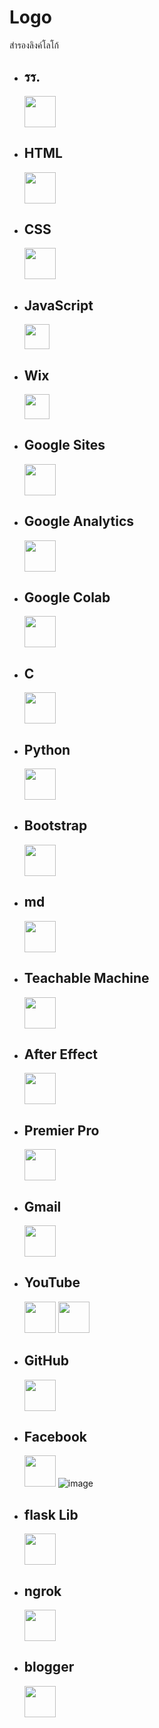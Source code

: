 # Logo <br>
สำรองลิงค์โลโก้


+ ## รร.
  [<img height=50px src="https://camo.githubusercontent.com/36052de59e4a53b2f2e8b357c25ce83f2beb34dd91e325202278d3ed61c64642/687474703a2f2f6e65772e726e6d2e61632e74682f77702d636f6e74656e742f75706c6f6164732f323031352f31322f726e6d2d6c6f676f2d2545302542382538322545302542382541442545302542382539412545302542382538322545302542382542322545302542382541372d3130323478313032342e706e67" />](https://camo.githubusercontent.com/36052de59e4a53b2f2e8b357c25ce83f2beb34dd91e325202278d3ed61c64642/687474703a2f2f6e65772e726e6d2e61632e74682f77702d636f6e74656e742f75706c6f6164732f323031352f31322f726e6d2d6c6f676f2d2545302542382538322545302542382541442545302542382539412545302542382538322545302542382542322545302542382541372d3130323478313032342e706e67)


+ ## HTML 
  [<img height=50px src="https://camo.githubusercontent.com/0a6ef04b1c423027658e0a15df6296f8b93a76459be3adc5ce69df27eaed7575/68747470733a2f2f63646e2e737667706f726e2e636f6d2f6c6f676f732f68746d6c2d352e737667" />](https://camo.githubusercontent.com/0a6ef04b1c423027658e0a15df6296f8b93a76459be3adc5ce69df27eaed7575/68747470733a2f2f63646e2e737667706f726e2e636f6d2f6c6f676f732f68746d6c2d352e737667)
  
+ ## CSS
  [<img height=50px src="https://camo.githubusercontent.com/367dd0be4d8a115eea884c2794dd1ab8751034782a4cf9f0d0c1155fd984a7d0/68747470733a2f2f63646e2e737667706f726e2e636f6d2f6c6f676f732f6373732d332e737667" />](https://camo.githubusercontent.com/367dd0be4d8a115eea884c2794dd1ab8751034782a4cf9f0d0c1155fd984a7d0/68747470733a2f2f63646e2e737667706f726e2e636f6d2f6c6f676f732f6373732d332e737667)
  
+ ## JavaScript
  [<img height=40px src="https://camo.githubusercontent.com/0c6adf0b34772f192a1c98b80ca013f2d69e954738b20062a114d9bbd245aab5/68747470733a2f2f63646e2e737667706f726e2e636f6d2f6c6f676f732f6a6176617363726970742e737667" />](https://camo.githubusercontent.com/0c6adf0b34772f192a1c98b80ca013f2d69e954738b20062a114d9bbd245aab5/68747470733a2f2f63646e2e737667706f726e2e636f6d2f6c6f676f732f6a6176617363726970742e737667)


+ ## Wix
  [<img height=40px src="https://camo.githubusercontent.com/156114cedbf850aaa4ec5064b9fcb76ab020ef7f67b65ccfee0b5416b2318ada/68747470733a2f2f75706c6f61642e77696b696d656469612e6f72672f77696b6970656469612f656e2f7468756d622f372f37362f5769782e636f6d5f776562736974655f6c6f676f2e7376672f3132303070782d5769782e636f6d5f776562736974655f6c6f676f2e7376672e706e67" />](https://camo.githubusercontent.com/156114cedbf850aaa4ec5064b9fcb76ab020ef7f67b65ccfee0b5416b2318ada/68747470733a2f2f75706c6f61642e77696b696d656469612e6f72672f77696b6970656469612f656e2f7468756d622f372f37362f5769782e636f6d5f776562736974655f6c6f676f2e7376672f3132303070782d5769782e636f6d5f776562736974655f6c6f676f2e7376672e706e67)

+ ## Google Sites
  [<img height=50px src="https://camo.githubusercontent.com/66dea3aa0f071aa02e08ae6071352e6b2aed940e9482f9b95a4a58a6db902588/68747470733a2f2f75706c6f61642e77696b696d656469612e6f72672f77696b6970656469612f636f6d6d6f6e732f7468756d622f312f31612f476f6f676c655f53697465735f323032305f4c6f676f2e7376672f3132303070782d476f6f676c655f53697465735f323032305f4c6f676f2e7376672e706e67" />](https://camo.githubusercontent.com/66dea3aa0f071aa02e08ae6071352e6b2aed940e9482f9b95a4a58a6db902588/68747470733a2f2f75706c6f61642e77696b696d656469612e6f72672f77696b6970656469612f636f6d6d6f6e732f7468756d622f312f31612f476f6f676c655f53697465735f323032305f4c6f676f2e7376672f3132303070782d476f6f676c655f53697465735f323032305f4c6f676f2e7376672e706e67)


+ ## Google Analytics
  [<img height=50px src="https://camo.githubusercontent.com/a74497d750228503aaacfbc7d7ffa88ff1de8243867607ac733aeac0e7de665b/68747470733a2f2f63646e2e737667706f726e2e636f6d2f6c6f676f732f676f6f676c652d616e616c79746963732e737667" />](https://camo.githubusercontent.com/a74497d750228503aaacfbc7d7ffa88ff1de8243867607ac733aeac0e7de665b/68747470733a2f2f63646e2e737667706f726e2e636f6d2f6c6f676f732f676f6f676c652d616e616c79746963732e737667)

+ ## Google Colab
  [<img height=50px src="https://camo.githubusercontent.com/911a3d881bd46228e504fe8256fb2332ea792d222132dda9ecea6551a1f36252/68747470733a2f2f75706c6f61642e77696b696d656469612e6f72672f77696b6970656469612f636f6d6d6f6e732f7468756d622f642f64302f476f6f676c655f436f6c61626f7261746f72795f5356475f4c6f676f2e7376672f3136303070782d476f6f676c655f436f6c61626f7261746f72795f5356475f4c6f676f2e7376672e706e67" />](https://camo.githubusercontent.com/911a3d881bd46228e504fe8256fb2332ea792d222132dda9ecea6551a1f36252/68747470733a2f2f75706c6f61642e77696b696d656469612e6f72672f77696b6970656469612f636f6d6d6f6e732f7468756d622f642f64302f476f6f676c655f436f6c61626f7261746f72795f5356475f4c6f676f2e7376672f3136303070782d476f6f676c655f436f6c61626f7261746f72795f5356475f4c6f676f2e7376672e706e67)


+ ## C
  [<img height=50px src="https://camo.githubusercontent.com/c8d97699db3542a59ec80ef7b4c6ecfe44885fd8fc19b04dbbccf098ca940fe1/68747470733a2f2f63646e2e737667706f726e2e636f6d2f6c6f676f732f632e737667" />](https://camo.githubusercontent.com/c8d97699db3542a59ec80ef7b4c6ecfe44885fd8fc19b04dbbccf098ca940fe1/68747470733a2f2f63646e2e737667706f726e2e636f6d2f6c6f676f732f632e737667)

+ ## Python
  [<img height=50px src="https://camo.githubusercontent.com/26043b6db7e2aee509448570c835702e9cd39397b53b18ac86b2b11090d08c26/68747470733a2f2f63646e2e737667706f726e2e636f6d2f6c6f676f732f707974686f6e2e737667" />](https://camo.githubusercontent.com/26043b6db7e2aee509448570c835702e9cd39397b53b18ac86b2b11090d08c26/68747470733a2f2f63646e2e737667706f726e2e636f6d2f6c6f676f732f707974686f6e2e737667)


+ ## Bootstrap
  [<img height=50px src="https://camo.githubusercontent.com/114a0bc512f4a3a808900d175b031a6dc0776a85bc6b1c5eaee3021b13581ab1/68747470733a2f2f63646e2e737667706f726e2e636f6d2f6c6f676f732f626f6f7473747261702e737667" />](https://camo.githubusercontent.com/114a0bc512f4a3a808900d175b031a6dc0776a85bc6b1c5eaee3021b13581ab1/68747470733a2f2f63646e2e737667706f726e2e636f6d2f6c6f676f732f626f6f7473747261702e737667)


+ ## md
  [<img height=50px src="https://camo.githubusercontent.com/7f65f69ad22ee0caca8ef19a8ba38d94f768b27bcd6b26e3440a429e1d54cfbf/68747470733a2f2f63646e2e737667706f726e2e636f6d2f6c6f676f732f6d61726b646f776e2e737667" />](https://camo.githubusercontent.com/7f65f69ad22ee0caca8ef19a8ba38d94f768b27bcd6b26e3440a429e1d54cfbf/68747470733a2f2f63646e2e737667706f726e2e636f6d2f6c6f676f732f6d61726b646f776e2e737667)


+ ## Teachable Machine
  [<img height=50px src="https://camo.githubusercontent.com/fbb007e12164278732d86d290f9dae77bf827e484123bfb6a63f473c36147333/68747470733a2f2f656e637279707465642d74626e302e677374617469632e636f6d2f696d616765733f713d74626e3a414e64394763517667394d78707a47446a61304233724f4e51437459364d4f6c6e6f35426f514155657726757371703d434155" />](https://camo.githubusercontent.com/fbb007e12164278732d86d290f9dae77bf827e484123bfb6a63f473c36147333/68747470733a2f2f656e637279707465642d74626e302e677374617469632e636f6d2f696d616765733f713d74626e3a414e64394763517667394d78707a47446a61304233724f4e51437459364d4f6c6e6f35426f514155657726757371703d434155)
 

+ ## After Effect
  [<img height=50px src="https://camo.githubusercontent.com/23a65407eb89b929e693d8a77adab1634c0259871925964dc3c7429255b75b8b/68747470733a2f2f656e637279707465642d74626e302e677374617469632e636f6d2f696d616765733f713d74626e3a414e643947635433703967304d49466c54473030733936377771774c764372333746686676366d516471737754786766626e593955473742783059467a354c3626733d3130" />](https://camo.githubusercontent.com/23a65407eb89b929e693d8a77adab1634c0259871925964dc3c7429255b75b8b/68747470733a2f2f656e637279707465642d74626e302e677374617469632e636f6d2f696d616765733f713d74626e3a414e643947635433703967304d49466c54473030733936377771774c764372333746686676366d516471737754786766626e593955473742783059467a354c3626733d3130)

+ ## Premier Pro
  [<img height=50px src="https://camo.githubusercontent.com/bcc0f86d5cd75b00938a701f9c41f650c133e6bf77fee6457418fa1cbf75e73e/68747470733a2f2f656e637279707465642d74626e302e677374617469632e636f6d2f696d616765733f713d74626e3a414e643947635167724b65737974504a6a5365524577546f346a78794d4762706d58515a4654536c317726757371703d434155" />](https://camo.githubusercontent.com/bcc0f86d5cd75b00938a701f9c41f650c133e6bf77fee6457418fa1cbf75e73e/68747470733a2f2f656e637279707465642d74626e302e677374617469632e636f6d2f696d616765733f713d74626e3a414e643947635167724b65737974504a6a5365524577546f346a78794d4762706d58515a4654536c317726757371703d434155)

+ ## Gmail
  [<img height=50px src="https://camo.githubusercontent.com/9f8403b6cb58d427fe1fcaafdf1cf00299d0bf2ef53b14a5e32e66ccf657876d/68747470733a2f2f63646e2e737667706f726e2e636f6d2f6c6f676f732f676f6f676c652d676d61696c2e737667" />](https://camo.githubusercontent.com/9f8403b6cb58d427fe1fcaafdf1cf00299d0bf2ef53b14a5e32e66ccf657876d/68747470733a2f2f63646e2e737667706f726e2e636f6d2f6c6f676f732f676f6f676c652d676d61696c2e737667)
  
+ ## YouTube
  [<img height=50px src="https://camo.githubusercontent.com/e82f14902b71f0cb280c20045358a4c15abecfa5ca5103dbe5e6e16a45794fbb/68747470733a2f2f63646e2e737667706f726e2e636f6d2f6c6f676f732f796f75747562652d69636f6e2e737667" />](https://camo.githubusercontent.com/e82f14902b71f0cb280c20045358a4c15abecfa5ca5103dbe5e6e16a45794fbb/68747470733a2f2f63646e2e737667706f726e2e636f6d2f6c6f676f732f796f75747562652d69636f6e2e737667)
  [<img height=50px src="https://camo.githubusercontent.com/9d1232f3aa61d44ad20973e286c1acc6fdc19ce2f1fbc5bfb201f03bd54145da/68747470733a2f2f63646e2e737667706f726e2e636f6d2f6c6f676f732f796f75747562652e737667" />](https://camo.githubusercontent.com/9d1232f3aa61d44ad20973e286c1acc6fdc19ce2f1fbc5bfb201f03bd54145da/68747470733a2f2f63646e2e737667706f726e2e636f6d2f6c6f676f732f796f75747562652e737667)
  
+ ## GitHub
  [<img height=50px src="https://camo.githubusercontent.com/8f1a9069a99a957e04e69c6303aaa4bead511e4555ba32c097321230b75583d9/68747470733a2f2f63646e2e737667706f726e2e636f6d2f6c6f676f732f6769746875622d69636f6e2e737667" />](https://camo.githubusercontent.com/8f1a9069a99a957e04e69c6303aaa4bead511e4555ba32c097321230b75583d9/68747470733a2f2f63646e2e737667706f726e2e636f6d2f6c6f676f732f6769746875622d69636f6e2e737667)

+ ## Facebook
  [<img height=50px src="https://camo.githubusercontent.com/12d67ba70ee77ef8ba2658fad2977d49c3a9e0dbe8e2828512f5bf3d4726ad9a/68747470733a2f2f7374617469632e78782e666263646e2e6e65742f727372632e7068702f79382f722f64463553496433554857642e737667" />](https://camo.githubusercontent.com/12d67ba70ee77ef8ba2658fad2977d49c3a9e0dbe8e2828512f5bf3d4726ad9a/68747470733a2f2f7374617469632e78782e666263646e2e6e65742f727372632e7068702f79382f722f64463553496433554857642e737667)
  ![image](https://camo.githubusercontent.com/e8269ba0fa40f9212ade4e230ecf4e51917bcf61a46eb2332866305a7a859948/68747470733a2f2f7374617469632e78782e666263646e2e6e65742f727372632e7068702f79622f722f684c524a3147475f79304a2e69636f)

+ ## flask Lib
  [<img height=50px src="https://camo.githubusercontent.com/35095b4bdfad7e19dd7f4bb8a7d48a492ae86f844d2e4462a9af8e8075377945/68747470733a2f2f63646e2e737667706f726e2e636f6d2f6c6f676f732f666c61736b2e737667" />](https://camo.githubusercontent.com/35095b4bdfad7e19dd7f4bb8a7d48a492ae86f844d2e4462a9af8e8075377945/68747470733a2f2f63646e2e737667706f726e2e636f6d2f6c6f676f732f666c61736b2e737667)

+ ## ngrok
  [<img height=50px src="https://camo.githubusercontent.com/718ef851abf6f70e9b12019df2de1150f90ae46c63912827776e4a4f914c7ee6/68747470733a2f2f6e67726f6b2e636f6d2f7374617469632f696d672f6e67726f6b2d626c61636b2e737667" />](https://camo.githubusercontent.com/718ef851abf6f70e9b12019df2de1150f90ae46c63912827776e4a4f914c7ee6/68747470733a2f2f6e67726f6b2e636f6d2f7374617469632f696d672f6e67726f6b2d626c61636b2e737667)

+ ## blogger
  [<img height=50px src="https://camo.githubusercontent.com/a03aec688c239fcd14d16cd08cf048770aaceec83516e5866fa2d1a260b150b1/68747470733a2f2f63646e2e737667706f726e2e636f6d2f6c6f676f732f626c6f676765722e737667" />](https://camo.githubusercontent.com/a03aec688c239fcd14d16cd08cf048770aaceec83516e5866fa2d1a260b150b1/68747470733a2f2f63646e2e737667706f726e2e636f6d2f6c6f676f732f626c6f676765722e737667)

